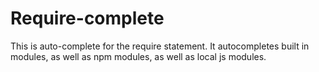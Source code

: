 # Require-complete
This is auto-complete for the require statement. It autocompletes built in modules, as well as npm modules, as well as local js modules.
